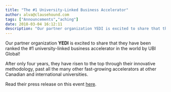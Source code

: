 ```yaml
---
title: "The #1 University-Linked Business Accelerator"
author: alva@clausehound.com
tags: ["Announcements","aching"]
date: 2018-03-04 16:12:11
description: "Our partner organization YEDI is excited to share that they have been ranked the #1 university-linked business accelerator in the world by UBI Global!"
---
```




Our partner organization **YEDI** is excited to share that they have been ranked the #1 university-linked business accelerator in the world by UBI Global!

After only four years, they have risen to the top through their innovative methodology, past all the many other fast-growing accelerators at other Canadian and international universities.

Read their press release on this event [here](https://docs.google.com/document/d/1gEzGXqxtHCftSJ86GkU47Nw4x0b4f3TM90ND9sC-XII/edit).
